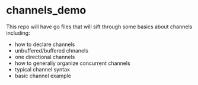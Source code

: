 # channels_demo

This repo will have go files that will sift through some basics about channels including:

- how to declare channels
- unbuffered/buffered chnanels
- one directional channels
- how to generally organize concurrent channels
- typical channel syntax
- basic channel example
